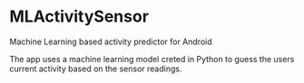 # MLActivitySensor
Machine Learning based activity predictor for Android

The app uses a machine learning model creted in Python to guess the users current activity based on the sensor readings.
